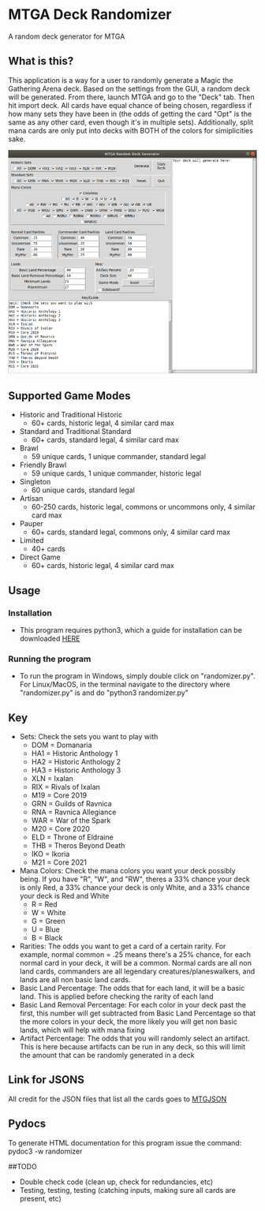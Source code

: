 # MTGA Deck Randomizer
A random deck generator for MTGA

## What is this?
This application is a way for a user to randomly generate a Magic the Gathering Arena deck. Based on the settings from the GUI, a random deck will be generated. From there, launch MTGA and go to the "Deck" tab. Then hit import deck. All cards have equal chance of being chosen, regardless if how many sets they have been in (the odds of getting the card "Opt" is the same as any other card, even though it's in multiple sets). Additionally, split mana cards are only put into decks with BOTH of the colors for simiplicities sake.

![Example GUI](GUI.png?raw=true "GUI")

## Supported Game Modes
* Historic and Traditional Historic
	* 60+ cards, historic legal, 4 similar card max
* Standard and Traditional Standard
	* 60+ cards, standard legal, 4 similar card max
* Brawl
	* 59 unique cards, 1 unique commander, standard legal
* Friendly Brawl
	* 59 unique cards, 1 unique commander, historic legal
* Singleton
	* 60 unique cards, standard legal
* Artisan
	* 60-250 cards, historic legal, commons or uncommons only, 4 similar card max
* Pauper 
	* 60+ cards, standard legal, commons only, 4 similar card max
* Limited
	* 40+ cards
* Direct Game
	* 60+ cards, historic legal, 4 similar card max

## Usage
### Installation
* This program requires python3, which a guide for installation can be downloaded [HERE](https://wiki.python.org/moin/BeginnersGuide/Download)

### Running the program
* To run the program in Windows, simply double click on "randomizer.py". For Linux/MacOS, in the terminal navigate to the directory where "randomizer.py" is and do "python3 randomizer.py"

## Key
* Sets: Check the sets you want to play with
	* DOM = Domanaria
	* HA1 = Historic Anthology 1
	* HA2 = Historic Anthology 2
	* HA3 = Historic Anthology 3
	* XLN = Ixalan
	* RIX = Rivals of Ixalan
	* M19 = Core 2019
	* GRN = Guilds of Ravnica
	* RNA = Ravnica Allegiance
	* WAR = War of the Spark
	* M20 = Core 2020
	* ELD = Throne of Eldraine
	* THB = Theros Beyond Death
	* IKO = Ikoria
	* M21 = Core 2021
* Mana Colors: Check the mana colors you want your deck possibly being. If you have "R", "W", and "RW", theres a 33% chance your deck is only Red, a 33% chance your deck is only White, and a 33% chance your deck is Red and White
	* R = Red
	* W = White
	* G = Green
	* U = Blue
	* B = Black
* Rarities: The odds you want to get a card of a certain rarity. For example, normal common = .25 means there's a 25% chance, for each normal card in your deck, it will be a common. Normal cards are all non land cards, commanders are all legendary creatures/planeswalkers, and lands are all non basic land cards.
* Basic Land Percentage: The odds that for each land, it will be a basic land. This is applied before checking the rarity of each land
* Basic Land Removal Percentage: For each color in your deck past the first, this number will get subtracted from Basic Land Percentage so that the more colors in your deck, the more likely you will get non basic lands, which will help with mana fixing
* Artifact Percentage: The odds that you will randomly select an artifact. This is here because artifacts can be run in any deck, so this will limit the amount that can be randomly generated in a deck

## Link for JSONS
All credit for the JSON files that list all the cards goes to [MTGJSON](https://mtgjson.com/)

## Pydocs
To generate HTML documentation for this program issue the command: pydoc3 -w randomizer

##TODO
* Double check code (clean up, check for redundancies, etc)
* Testing, testing, testing (catching inputs, making sure all cards are present, etc)
